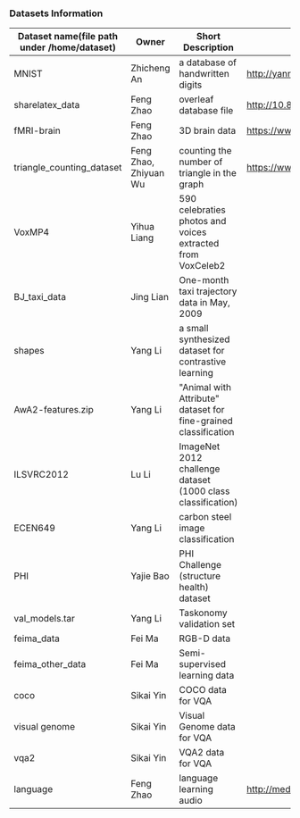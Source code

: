 ### Datasets Information

| Dataset name(file path under /home/dataset) | Owner                 | Short Description                                               | Official Website                               | Remarks |
|---------------------------------------------|-----------------------|-----------------------------------------------------------------|------------------------------------------------|---------|
| MNIST                                       | Zhicheng An           | a database of handwritten digits                                | <http://yann.lecun.com/exdb/mnist/>            |         |
| sharelatex\_data                            | Feng Zhao             | overleaf database file                                          | <http://10.8.4.170:8031>                       |         |
| fMRI-brain                                  | Feng Zhao             | 3D brain data                                                   | <https://www.ncbi.nlm.nih.gov/pubmed/23747961> |         |
| triangle\_counting\_dataset                 | Feng Zhao, Zhiyuan Wu | counting the number of triangle in the graph                    | <https://www.datafountain.cn/competitions/349> |         |
| VoxMP4                                      | Yihua Liang           | 590 celebraties photos and voices extracted from VoxCeleb2      |                                                |         |
| BJ\_taxi\_data                              | Jing Lian             | One-month taxi trajectory data in May, 2009                     |                                                |         |
| shapes                                      | Yang Li               | a small synthesized dataset for contrastive learning            |                                                |         |
| AwA2-features.zip                           | Yang Li               | "Animal with Attribute" dataset for fine-grained classification |                                                |         |
| ILSVRC2012                                  | Lu Li                 | ImageNet 2012 challenge dataset (1000 class classification)     |                                                |         |
| ECEN649                                     | Yang Li               | carbon steel image classification                               |                                                |         |
| PHI                                         | Yajie Bao             | PHI Challenge (structure health) dataset                        |                                                |         |
| val\_models.tar                             | Yang Li               | Taskonomy validation set                                        |                                                |         |
| feima\_data                                 | Fei Ma                | RGB-D data                                                      |                                                |         |
| feima\_other\_data                          | Fei Ma                | Semi-supervised learning data                                   |                                                |         |
| coco                                        | Sikai Yin             | COCO data for VQA                                               |                                                |         |
| visual genome                               | Sikai Yin             | Visual Genome data for VQA                                      |                                                |         |
| vqa2                                        | Sikai Yin             | VQA2 data for VQA                                               |                                                |         |
| language                                    | Feng Zhao             | language learning audio                                         | <http://media.lib.tsinghua.edu.cn>             |         |
